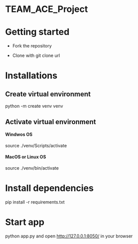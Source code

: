 # TEAM_ACE_Project

# Getting started

* Fork the repository

* Clone with git clone url

# Installations

## Create virtual environment
python -m create venv venv


## Activate virtual environment
#### Windwos OS
source ./venv/Scripts/activate

#### MacOS or Linux OS
source ./venv/bin/activate

# Install dependencies
pip install -r requirements.txt

# Start app
python app.py and open http://127.0.0.1:8050/ in your browser
